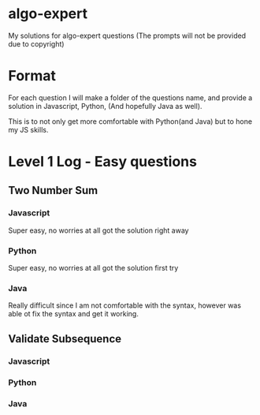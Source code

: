 # algo-expert
My solutions for algo-expert questions (The prompts will not be provided due to copyright)

# Format
For each question I will make a folder of the questions name, and provide a solution in Javascript, Python, (And hopefully Java as well).

This is to not only get more comfortable with Python(and Java) but to hone my JS skills. 

# Level 1 Log - Easy questions

## Two Number Sum

### Javascript
Super easy, no worries at all got the solution right away

### Python
Super easy, no worries at all got the solution first try

### Java
Really difficult since I am not comfortable with the syntax, however was able ot fix the syntax and get it working.

## Validate Subsequence

### Javascript

### Python

### Java
